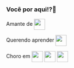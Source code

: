 ### Você por aqui!?🦀

Amante de <img align="center" height="30" width="30" src="https://cdn.jsdelivr.net/gh/devicons/devicon/icons/vim/vim-original.svg" />

Querendo aprender <img align="center" height="30" width="30" src="https://cdn.jsdelivr.net/gh/devicons/devicon/icons/rust/rust-plain.svg" />
          

Choro em <img align="center" height="30" width="30" src="https://cdn.jsdelivr.net/gh/devicons/devicon/icons/html5/html5-original.svg" /> <img align="center" height="30" width="30" src="https://cdn.jsdelivr.net/gh/devicons/devicon/icons/css3/css3-original.svg" />
<img align="center" height="30" width="30" src="https://cdn.jsdelivr.net/gh/devicons/devicon/icons/javascript/javascript-original.svg" />
          